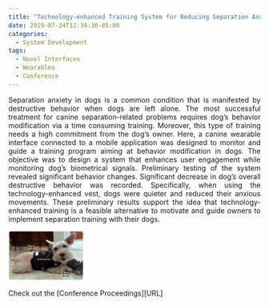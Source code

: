 ```yaml
---
title: "Technology-enhanced Training System for Reducing Separation Anxiety in Dogs"
date: 2019-07-24T12:34:30-05:00
categories:
  - System Development
tags:
  - Novel Interfaces
  - Wearables
  - Conference
---
```

<div style="text-align: justify"> 

Separation anxiety in dogs is a common condition that is manifested by destructive behavior when dogs are left alone. The most successful treatment for canine separation-related problems requires dog’s behavior modification via a time consuming training. Moreover, this type of training needs a high commitment from the dog’s owner. Here, a canine wearable interface connected to a mobile application was designed to monitor and guide a training program aiming at behavior modification in dogs. The objective was to design a system that enhances user engagement while monitoring dog’s biometrical signals. Preliminary testing of the system revealed significant behavior changes. Significant decrease in dog’s overall destructive behavior was recorded. Specifically, when using the technology-enhanced vest, dogs were quieter and reduced their anxious movements. These preliminary results support the idea that technology-enhanced training is a feasible alternative to motivate and guide owners to implement separation training with their dogs.

<img src="https://github.com/ArceLopera/ArceLopera.github.io/blob/master/assets/images/Dog1.jpg" alt="Dog Train"
	title="Dog Anxiety Training" width="150" height="100" />
</div>
Check out the [Conference Proceedings][URL] 


	
[URL]: https://link.springer.com/chapter/10.1007/978-3-030-23525-3_58